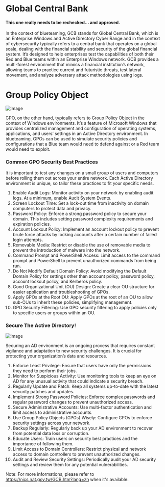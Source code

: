 # Global Central Bank

#### This one really needs to be rechecked... and approved.

In the context of blueteaming, GCB stands for Global Central Bank, which is an Enterprise Windows and Active Directory Cyber Range and in the context of cybersecurity typically refers to a central bank that operates on a global scale, dealing with the financial stability and security of the global financial system. It’s designed to help enterprises test the capabilities of both their Red and Blue teams within an Enterprise Windows network. GCB provides a multi-forest environment that mimics a financial institution’s network, allowing teams to practice current and futuristic threats, test lateral movement, and analyze adversary attack methodologies using logs.

# Group Policy Object

![image](https://github.com/bmw-ece-ntust/internship/assets/138283247/e65a2661-b5bc-477f-96e8-f69d9c34b7d2)

GPO, on the other hand, typically refers to Group Policy Object in the context of Windows environments. It’s a feature of Microsoft Windows that provides centralized management and configuration of operating systems, applications, and users’ settings in an Active Directory environment. In blueteaming, GPOs can be used to simulate security policies and configurations that a Blue team would need to defend against or a Red team would need to exploit.

### Common GPO Security Best Practices

It is important to test any changes on a small group of users and computers before rolling them out across your entire network. Each Active Directory environment is unique, so tailor these practices to fit your specific needs.

1. Enable Audit Logs: Monitor activity on your network by enabling audit logs. At a minimum, enable Audit System Events.
2. Screen Lockout Time: Set a lock-out time from inactivity on domain computers to protect data and privacy.
3. Password Policy: Enforce a strong password policy to secure your domain. This includes setting password complexity requirements and expiration policies.
4. Account Lockout Policy: Implement an account lockout policy to prevent brute force attacks by locking accounts after a certain number of failed login attempts.
5. Removable Media: Restrict or disable the use of removable media to prevent the introduction of malware into the network.
6. Command Prompt and PowerShell Access: Limit access to the command prompt and PowerShell to prevent unauthorized commands from being run.
7. Do Not Modify Default Domain Policy: Avoid modifying the Default Domain Policy for settings other than account policy, password policy, account lockout policy, and Kerberos policy.
8. Good Organizational Unit (OU) Design: Create a clear OU structure for easier application and troubleshooting of GPOs.
9. Apply GPOs at the Root OU: Apply GPOs at the root of an OU to allow sub-OUs to inherit these policies, simplifying management.
10. GPO Security Filtering: Use GPO security filtering to apply policies only to specific users or groups within an OU.

### Secure The Active Directory!

![image](https://github.com/bmw-ece-ntust/internship/assets/138283247/05504f72-4dea-421b-94fb-06e9707b513b)

Securing an AD environment is an ongoing process that requires constant vigilance and adaptation to new security challenges. It is crucial for protecting your organization’s data and resources.

1. Enforce Least Privilege: Ensure that users have only the permissions they need to perform their jobs.
2. Monitor for Suspicious Activity: Use monitoring tools to keep an eye on AD for any unusual activity that could indicate a security breach.
3. Regularly Update and Patch: Keep all systems up-to-date with the latest security patches and updates.
4. Implement Strong Password Policies: Enforce complex passwords and regular password changes to prevent unauthorized access.
5. Secure Administrative Accounts: Use multi-factor authentication and limit access to administrative accounts.
6. Use Group Policy Objects (GPOs) Wisely: Configure GPOs to enforce security settings across your network.
7. Backup Regularly: Regularly back up your AD environment to recover from potential data loss or corruption.
8. Educate Users: Train users on security best practices and the importance of following them.
9. Limit Access to Domain Controllers: Restrict physical and network access to domain controllers to prevent unauthorized changes.
10. Audit and Review Security Settings: Periodically audit your AD security settings and review them for any potential vulnerabilities.

Note: For more informations, please refer to https://nics.nat.gov.tw/GCB.htm?lang=zh when it's available.

